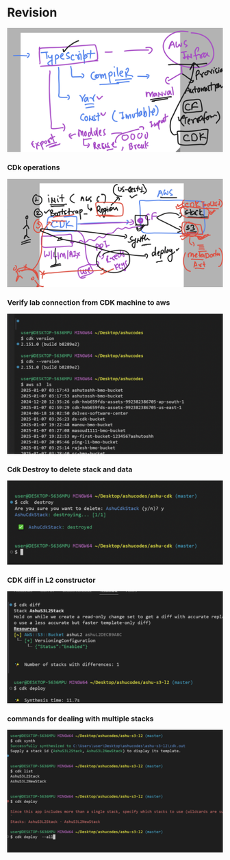 # Revision 

<img src="rev1.png">

### CDk operations 

<img src="cdkops1.png">

### Verify lab connection from CDK machine to aws 

<img src="verify.png">

### Cdk Destroy to delete stack and data 

<img src="cdkd.png">

### CDK diff in L2 constructor 

<img src="cdkd2.png">


### commands for dealing with multiple stacks 

<img src="multi1.png">

